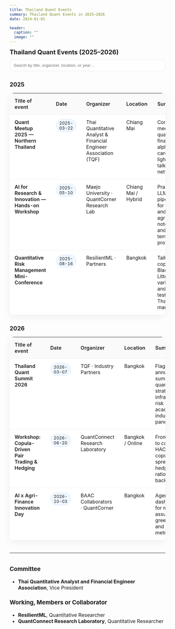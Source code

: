 ```yaml
---
title: Thailand Quant Events
summary: Thailand Quant Events in 2025–2026
date: 2024-01-01

header:
  caption: ""
  image: ""
---
```


<style>
  /* Modern table styling */
  .events-wrap { font-size: 16px; }
  .events-header { display:flex; flex-wrap:wrap; gap:12px; align-items:center; margin: 0 0 1rem 0; }
  .events-header h2 { margin: 0; font-size: 1.25rem; }
  .events-search {
    padding: 10px 12px; border: 1px solid var(--card-border-color, #e6e6e6);
    border-radius: 12px; min-width: 260px; flex: 1 1 260px;
  }
  .events-table {
    width: 100%; border-collapse: separate; border-spacing: 0; overflow:hidden;
    border-radius: 14px; box-shadow: 0 6px 24px rgba(0,0,0,.06);
    background: var(--card-bg, #fff);
  }
  .events-table thead th {
    text-align: left; font-weight: 600; letter-spacing: .2px; padding: 14px 16px;
    background: linear-gradient(0deg, rgba(0,0,0,0.02), rgba(0,0,0,0.02));
    border-bottom: 1px solid var(--card-border-color, #eee);
    position: sticky; top: 0; z-index: 1;
  }
  .events-table tbody td { padding: 14px 16px; vertical-align: top; border-bottom: 1px solid #f1f1f1; }
  .events-table tbody tr:hover { background: rgba(0,0,0,0.025); }
  .events-table .title a { text-decoration: none; font-weight: 600; }
  .events-table .badge {
    display:inline-block; padding: 4px 10px; border-radius: 999px; font-size: .85em;
    background: #eef6ff; border: 1px solid #d9ebff;
  }
  .events-year { margin: 2rem 0 1rem; }
  /* Responsive: stack some columns on narrow screens */
  @media (max-width: 800px) {
    .col-summary { display:none; }
    .events-table thead th.summary { display:none; }
  }
</style>

<div class="events-wrap">

  <div class="events-header">
    <h2>Thailand Quant Events (2025–2026)</h2>
    <input class="events-search" id="eventsSearch" type="search" placeholder="Search by title, organizer, location, or year…" />
  </div>

  <!-- 2025 -->
  <h3 class="events-year">2025</h3>
  <table class="events-table" data-year="2025">
    <thead>
      <tr>
        <th class="title">Title of event</th>
        <th>Date</th>
        <th>Organizer</th>
        <th>Location</th>
        <th class="summary">Summary</th>
        <th>Link</th>
      </tr>
    </thead>
    <tbody>
      <!-- Replace sample rows with your real events -->
      <tr>
        <td class="title"><a href="#" rel="noopener">Quant Meetup 2025 — Northern Thailand</a></td>
        <td><span class="badge">2025-03-22</span></td>
        <td>Thai Quantitative Analyst & Financial Engineer Association (TQF)</td>
        <td>Chiang Mai</td>
        <td class="col-summary">Community meetup on quantitative finance, alphas, and careers; lightning talks & networking.</td>
        <td><a href="#" rel="noopener">Event page</a></td>
      </tr>
      <tr>
        <td class="title"><a href="#" rel="noopener">AI for Research & Innovation — Hands-on Workshop</a></td>
        <td><span class="badge">2025-05-10</span></td>
        <td>Maejo University · QuantCorner Research Lab</td>
        <td>Chiang Mai / Hybrid</td>
        <td class="col-summary">Practical LLM/agent pipelines for finance and agriculture; notebooks and templates provided.</td>
        <td><a href="#" rel="noopener">Register</a></td>
      </tr>
      <tr>
        <td class="title"><a href="#" rel="noopener">Quantitative Risk Management Mini-Conference</a></td>
        <td><span class="badge">2025-08-16</span></td>
        <td>ResilientML · Partners</td>
        <td>Bangkok</td>
        <td class="col-summary">Talks on copulas, Black-Litterman variants, and stress testing for Thai markets.</td>
        <td><a href="#" rel="noopener">Details</a></td>
      </tr>
    </tbody>
  </table>

  <!-- 2026 -->
  <h3 class="events-year">2026</h3>
  <table class="events-table" data-year="2026">
    <thead>
      <tr>
        <th class="title">Title of event</th>
        <th>Date</th>
        <th>Organizer</th>
        <th>Location</th>
        <th class="summary">Summary</th>
        <th>Link</th>
      </tr>
    </thead>
    <tbody>
      <!-- Replace sample rows with your real events -->
      <tr>
        <td class="title"><a href="#" rel="noopener">Thailand Quant Summit 2026</a></td>
        <td><span class="badge">2026-03-07</span></td>
        <td>TQF · Industry Partners</td>
        <td>Bangkok</td>
        <td class="col-summary">Flagship annual summit on quant strategies, infra, and risk with academia–industry panels.</td>
        <td><a href="#" rel="noopener">Event page</a></td>
      </tr>
      <tr>
        <td class="title"><a href="#" rel="noopener">Workshop: Copula-Driven Pair Trading & Hedging</a></td>
        <td><span class="badge">2026-06-20</span></td>
        <td>QuantConnect Research Laboratory</td>
        <td>Bangkok / Online</td>
        <td class="col-summary">From theory to code: HAC/factor copulas for spreads, hedging ratios, and backtests.</td>
        <td><a href="#" rel="noopener">Register</a></td>
      </tr>
      <tr>
        <td class="title"><a href="#" rel="noopener">AI x Agri-Finance Innovation Day</a></td>
        <td><span class="badge">2026-10-03</span></td>
        <td>BAAC Collaborators · QuantCorner</td>
        <td>Bangkok</td>
        <td class="col-summary">Agentic AI dashboards for macro assumptions, green loans, and risk metrics.</td>
        <td><a href="#" rel="noopener">Details</a></td>
      </tr>
    </tbody>
  </table>

  <!-- Optional: Committee / Collaborators (moved below) -->
  <hr style="margin:2.5rem 0;">
  <h3>Committee</h3>
  <ul>
    <li><strong>Thai Quantitative Analyst and Financial Engineer Association</strong>, Vice President</li>
  </ul>

  <h3>Working, Members or Collaborator</h3>
  <ul>
    <li><strong>ResilientML</strong>, Quantitative Researcher</li>
    <li><strong>QuantConnect Research Laboratory</strong>, Quantitative Researcher</li>
  </ul>

</div>

<script>
  // Simple client-side search across both tables
  (function(){
    const input = document.getElementById('eventsSearch');
    const tables = document.querySelectorAll('.events-table tbody');
    function norm(s){ return (s||'').toLowerCase(); }
    input && input.addEventListener('input', function(){
      const q = norm(this.value);
      tables.forEach(tb => {
        Array.from(tb.rows).forEach(tr => {
          const text = norm(tr.innerText);
          tr.style.display = text.includes(q) ? '' : 'none';
        });
      });
    });
  })();
</script>
